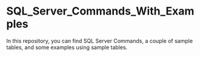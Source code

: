# SQL_Server_Commands_With_Examples
In this repository, you can find SQL Server Commands, a couple of sample tables, and some examples using sample tables.

